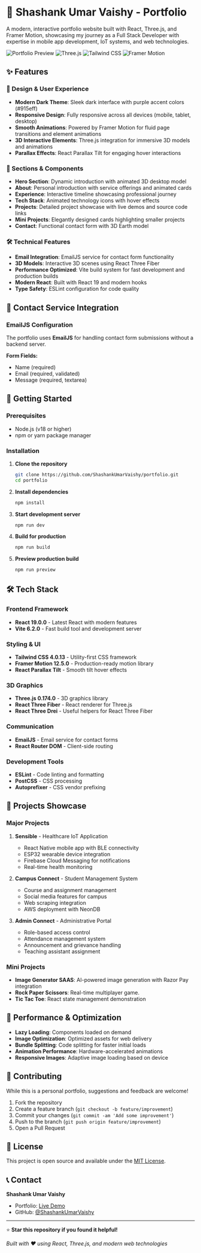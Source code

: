 # 🚀 Shashank Umar Vaishy - Portfolio

A modern, interactive portfolio website built with React, Three.js, and Framer Motion, showcasing my journey as a Full Stack Developer with expertise in mobile app development, IoT systems, and web technologies.

![Portfolio Preview](https://img.shields.io/badge/React-19.0.0-blue?style=for-the-badge&logo=react)
![Three.js](https://img.shields.io/badge/Three.js-0.174.0-black?style=for-the-badge&logo=three.js)
![Tailwind CSS](https://img.shields.io/badge/Tailwind_CSS-4.0.13-38B2AC?style=for-the-badge&logo=tailwind-css)
![Framer Motion](https://img.shields.io/badge/Framer_Motion-12.5.0-0055FF?style=for-the-badge&logo=framer)

## ✨ Features

### 🎨 Design & User Experience
- **Modern Dark Theme**: Sleek dark interface with purple accent colors (#915eff)
- **Responsive Design**: Fully responsive across all devices (mobile, tablet, desktop)
- **Smooth Animations**: Powered by Framer Motion for fluid page transitions and element animations
- **3D Interactive Elements**: Three.js integration for immersive 3D models and animations
- **Parallax Effects**: React Parallax Tilt for engaging hover interactions

### 📱 Sections & Components
- **Hero Section**: Dynamic introduction with animated 3D desktop model
- **About**: Personal introduction with service offerings and animated cards
- **Experience**: Interactive timeline showcasing professional journey
- **Tech Stack**: Animated technology icons with hover effects
- **Projects**: Detailed project showcase with live demos and source code links
- **Mini Projects**: Elegantly designed cards highlighting smaller projects
- **Contact**: Functional contact form with 3D Earth model

### 🛠️ Technical Features
- **Email Integration**: EmailJS service for contact form functionality
- **3D Models**: Interactive 3D scenes using React Three Fiber
- **Performance Optimized**: Vite build system for fast development and production builds
- **Modern React**: Built with React 19 and modern hooks
- **Type Safety**: ESLint configuration for code quality

## 📧 Contact Service Integration

### EmailJS Configuration
The portfolio uses **EmailJS** for handling contact form submissions without a backend server.


**Form Fields:**
- Name (required)
- Email (required, validated)
- Message (required, textarea)

## 🚀 Getting Started

### Prerequisites
- Node.js (v18 or higher)
- npm or yarn package manager

### Installation

1. **Clone the repository**
   ```bash
   git clone https://github.com/ShashankUmarVaishy/portfolio.git
   cd portfolio
   ```

2. **Install dependencies**
   ```bash
   npm install
   ```

3. **Start development server**
   ```bash
   npm run dev
   ```

4. **Build for production**
   ```bash
   npm run build
   ```

5. **Preview production build**
   ```bash
   npm run preview
   ```

## 🛠️ Tech Stack

### Frontend Framework
- **React 19.0.0** - Latest React with modern features
- **Vite 6.2.0** - Fast build tool and development server

### Styling & UI
- **Tailwind CSS 4.0.13** - Utility-first CSS framework
- **Framer Motion 12.5.0** - Production-ready motion library
- **React Parallax Tilt** - Smooth tilt hover effects

### 3D Graphics
- **Three.js 0.174.0** - 3D graphics library
- **React Three Fiber** - React renderer for Three.js
- **React Three Drei** - Useful helpers for React Three Fiber

### Communication
- **EmailJS** - Email service for contact forms
- **React Router DOM** - Client-side routing

### Development Tools
- **ESLint** - Code linting and formatting
- **PostCSS** - CSS processing
- **Autoprefixer** - CSS vendor prefixing

## 📱 Projects Showcase

### Major Projects

1. **Sensible** - Healthcare IoT Application
   - React Native mobile app with BLE connectivity
   - ESP32 wearable device integration
   - Firebase Cloud Messaging for notifications
   - Real-time health monitoring

2. **Campus Connect** - Student Management System
   - Course and assignment management
   - Social media features for campus
   - Web scraping integration
   - AWS deployment with NeonDB

3. **Admin Connect** - Administrative Portal
   - Role-based access control
   - Attendance management system
   - Announcement and grievance handling
   - Teaching assistant assignment

### Mini Projects
- **Image Generator SAAS**: AI-powered image generation with Razor Pay integration
- **Rock Paper Scissors**: Real-time multiplayer game.
- **Tic Tac Toe**: React state management demonstration

## 🎯 Performance & Optimization

- **Lazy Loading**: Components loaded on demand
- **Image Optimization**: Optimized assets for web delivery
- **Bundle Splitting**: Code splitting for faster initial loads
- **Animation Performance**: Hardware-accelerated animations
- **Responsive Images**: Adaptive image loading based on device

## 🤝 Contributing

While this is a personal portfolio, suggestions and feedback are welcome!

1. Fork the repository
2. Create a feature branch (`git checkout -b feature/improvement`)
3. Commit your changes (`git commit -am 'Add some improvement'`)
4. Push to the branch (`git push origin feature/improvement`)
5. Open a Pull Request

## 📄 License

This project is open source and available under the [MIT License](LICENSE).

## 📞 Contact

**Shashank Umar Vaishy**
- Portfolio: [Live Demo]([https://your-portfolio-url.com](https://portfolio-b2c3.vercel.app/))
- GitHub: [@ShashankUmarVaishy](https://github.com/ShashankUmarVaishy)

---

⭐ **Star this repository if you found it helpful!**

*Built with ❤️ using React, Three.js, and modern web technologies*
